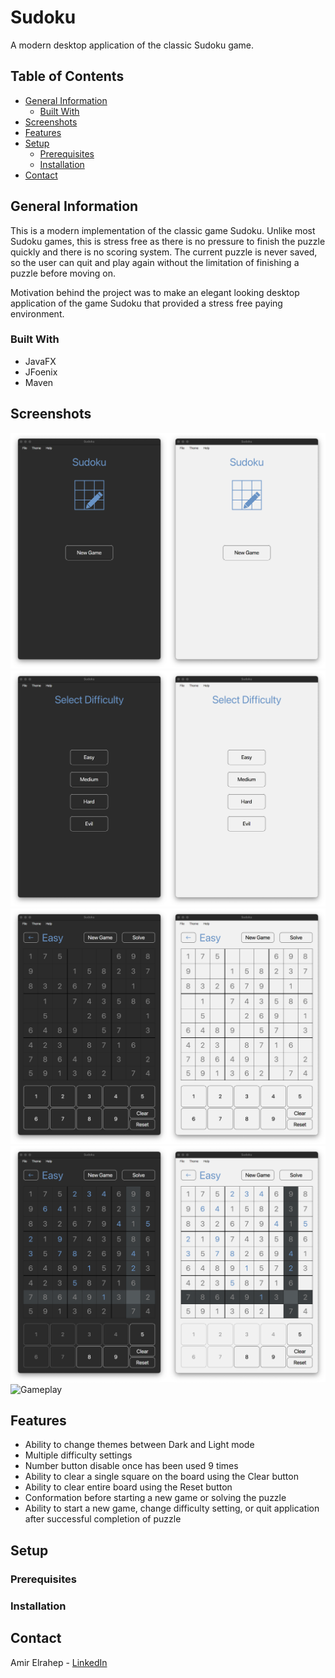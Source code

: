 # Sudoku

A modern desktop application of the classic Sudoku game.

## Table of Contents

* [General Information](#general-information)
    * [Built With](#built-with)
* [Screenshots](#screenshots)
* [Features](#features)
* [Setup](#setup)
    * [Prerequisites](prerequisites)
    * [Installation](installation)
* [Contact](#contact)

## General Information

This is a modern implementation of the classic game Sudoku. Unlike most Sudoku games, this is stress free as there is no
pressure to finish the puzzle quickly and there is no scoring system. The current puzzle is never saved, so the user can
quit and play again without the limitation of finishing a puzzle before moving on.

Motivation behind the project was to make an elegant looking desktop application of the game Sudoku that provided a
stress free paying environment.

### Built With

* JavaFX
* JFoenix
* Maven

## Screenshots

![Start Pane](src/main/resources/com/amir/images/README%20images/start_pane.png)
![Difficulty Pane](src/main/resources/com/amir/images/README%20images/difficulty_pane.png)
![Game Pane](src/main/resources/com/amir/images/README%20images/game_pane.png)
![Game Pane Play](src/main/resources/com/amir/images/README%20images/game_pane_play.png)
![Gameplay](src/main/resources/com/amir/images/README%20images/game_play.gif)

## Features

* Ability to change themes between Dark and Light mode
* Multiple difficulty settings
* Number button disable once has been used 9 times
* Ability to clear a single square on the board using the Clear button
* Ability to clear entire board using the Reset button
* Conformation before starting a new game or solving the puzzle
* Ability to start a new game, change difficulty setting, or quit application after successful completion of puzzle

## Setup

### Prerequisites

### Installation

## Contact

Amir Elrahep - [LinkedIn](https://www.linkedin.com/in/amir-elrahep-4141a1154/)
